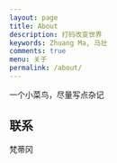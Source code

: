 ```yaml
---
layout: page
title: About
description: 打码改变世界
keywords: Zhuang Ma, 马壮
comments: true
menu: 关于
permalink: /about/
---
```


一个小菜鸟，尽量写点杂记

## 联系
梵蒂冈


